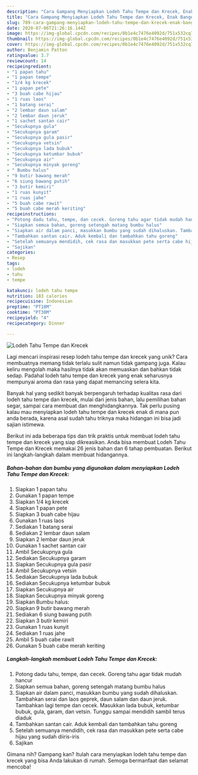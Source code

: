```yaml
---
description: "Cara Gampang Menyiapkan Lodeh Tahu Tempe dan Krecek, Enak Banget"
title: "Cara Gampang Menyiapkan Lodeh Tahu Tempe dan Krecek, Enak Banget"
slug: 789-cara-gampang-menyiapkan-lodeh-tahu-tempe-dan-krecek-enak-banget
date: 2020-07-06T21:26:16.144Z
image: https://img-global.cpcdn.com/recipes/0b1e4c7476e4092d/751x532cq70/lodeh-tahu-tempe-dan-krecek-foto-resep-utama.jpg
thumbnail: https://img-global.cpcdn.com/recipes/0b1e4c7476e4092d/751x532cq70/lodeh-tahu-tempe-dan-krecek-foto-resep-utama.jpg
cover: https://img-global.cpcdn.com/recipes/0b1e4c7476e4092d/751x532cq70/lodeh-tahu-tempe-dan-krecek-foto-resep-utama.jpg
author: Benjamin Patton
ratingvalue: 3.7
reviewcount: 14
recipeingredient:
- "1 papan tahu"
- "1 papan tempe"
- "1/4 kg krecek"
- "1 papan pete"
- "3 buah cabe hijau"
- "1 ruas laos"
- "1 batang serai"
- "2 lembar daun salam"
- "2 lembar daun jeruk"
- "1 sachet santan cair"
- "Secukupnya gula"
- "Secukupnya garam"
- "Secukupnya gula pasir"
- "Secukupnya vetsin"
- "Secukupnya lada bubuk"
- "Secukupnya ketumbar bubuk"
- "Secukupnya air"
- "Secukupnya minyak goreng"
- " Bumbu halus"
- "9 butir bawang merah"
- "6 siung bawang putih"
- "3 butir kemiri"
- "1 ruas kunyit"
- "1 ruas jahe"
- "5 buah cabe rawit"
- "5 buah cabe merah keriting"
recipeinstructions:
- "Potong dadu tahu, tempe, dan cecek. Goreng tahu agar tidak mudah hancur"
- "Siapkan semua bahan, goreng setengah matang bumbu halus"
- "Siapkan air dalam panci, masukkan bumbu yang sudah dihaluskan. Tambahkan serai dan laos geprek, daun salam dan daun jeruk. Tambahkan lagi tempe dan cecek. Masukkan lada bubuk, ketumbar bubuk, gula, garam, dan vetsin. Tunggu sampai mendidih sambil terus diaduk"
- "Tambahkan santan cair. Aduk kembali dan tambahkan tahu goreng"
- "Setelah semuanya mendidih, cek rasa dan masukkan pete serta cabe hijau yang sudah diiris-iris"
- "Sajikan"
categories:
- Resep
tags:
- lodeh
- tahu
- tempe

katakunci: lodeh tahu tempe 
nutrition: 183 calories
recipecuisine: Indonesian
preptime: "PT18M"
cooktime: "PT30M"
recipeyield: "4"
recipecategory: Dinner

---
```



![Lodeh Tahu Tempe dan Krecek](https://img-global.cpcdn.com/recipes/0b1e4c7476e4092d/751x532cq70/lodeh-tahu-tempe-dan-krecek-foto-resep-utama.jpg)

Lagi mencari inspirasi resep lodeh tahu tempe dan krecek yang unik? Cara membuatnya memang tidak terlalu sulit namun tidak gampang juga. Kalau keliru mengolah maka hasilnya tidak akan memuaskan dan bahkan tidak sedap. Padahal lodeh tahu tempe dan krecek yang enak seharusnya mempunyai aroma dan rasa yang dapat memancing selera kita.

Banyak hal yang sedikit banyak berpengaruh terhadap kualitas rasa dari lodeh tahu tempe dan krecek, mulai dari jenis bahan, lalu pemilihan bahan segar, sampai cara membuat dan menghidangkannya. Tak perlu pusing kalau mau menyiapkan lodeh tahu tempe dan krecek enak di mana pun anda berada, karena asal sudah tahu triknya maka hidangan ini bisa jadi sajian istimewa.




Berikut ini ada beberapa tips dan trik praktis untuk membuat lodeh tahu tempe dan krecek yang siap dikreasikan. Anda bisa membuat Lodeh Tahu Tempe dan Krecek memakai 26 jenis bahan dan 6 tahap pembuatan. Berikut ini langkah-langkah dalam membuat hidangannya.

<!--inarticleads1-->

##### Bahan-bahan dan bumbu yang digunakan dalam menyiapkan Lodeh Tahu Tempe dan Krecek:

1. Siapkan 1 papan tahu
1. Gunakan 1 papan tempe
1. Siapkan 1/4 kg krecek
1. Siapkan 1 papan pete
1. Siapkan 3 buah cabe hijau
1. Gunakan 1 ruas laos
1. Sediakan 1 batang serai
1. Sediakan 2 lembar daun salam
1. Siapkan 2 lembar daun jeruk
1. Gunakan 1 sachet santan cair
1. Ambil Secukupnya gula
1. Sediakan Secukupnya garam
1. Siapkan Secukupnya gula pasir
1. Ambil Secukupnya vetsin
1. Sediakan Secukupnya lada bubuk
1. Sediakan Secukupnya ketumbar bubuk
1. Siapkan Secukupnya air
1. Siapkan Secukupnya minyak goreng
1. Siapkan  Bumbu halus:
1. Siapkan 9 butir bawang merah
1. Sediakan 6 siung bawang putih
1. Siapkan 3 butir kemiri
1. Gunakan 1 ruas kunyit
1. Sediakan 1 ruas jahe
1. Ambil 5 buah cabe rawit
1. Gunakan 5 buah cabe merah keriting




<!--inarticleads2-->

##### Langkah-langkah membuat Lodeh Tahu Tempe dan Krecek:

1. Potong dadu tahu, tempe, dan cecek. Goreng tahu agar tidak mudah hancur
1. Siapkan semua bahan, goreng setengah matang bumbu halus
1. Siapkan air dalam panci, masukkan bumbu yang sudah dihaluskan. Tambahkan serai dan laos geprek, daun salam dan daun jeruk. Tambahkan lagi tempe dan cecek. Masukkan lada bubuk, ketumbar bubuk, gula, garam, dan vetsin. Tunggu sampai mendidih sambil terus diaduk
1. Tambahkan santan cair. Aduk kembali dan tambahkan tahu goreng
1. Setelah semuanya mendidih, cek rasa dan masukkan pete serta cabe hijau yang sudah diiris-iris
1. Sajikan




Gimana nih? Gampang kan? Itulah cara menyiapkan lodeh tahu tempe dan krecek yang bisa Anda lakukan di rumah. Semoga bermanfaat dan selamat mencoba!
